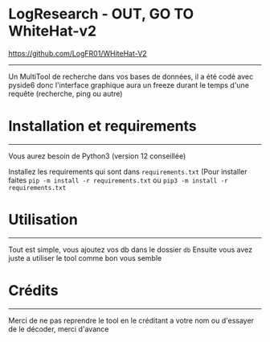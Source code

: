 # LogResearch - OUT, GO TO WhiteHat-v2
https://github.com/LogFR01/WHiteHat-V2
_______________________________
Un MultiTool de recherche dans vos bases de données, il a été codé avec pyside6 donc l'interface
graphique aura un freeze durant le temps d'une requête (recherche, ping ou autre)

# Installation et requirements
_______________________________
Vous aurez besoin de Python3 (version 12 conseillée)

Installez les requirements qui sont dans ``requirements.txt``
(Pour installer faites ``pip -m install -r requirements.txt`` ou ``pip3 -m install -r requirements.txt``

# Utilisation
_______________________________
Tout est simple, vous ajoutez vos db dans le dossier ``db``
Ensuite vous avez juste a utiliser le tool comme bon vous semble

# Crédits
_______________________________
Merci de ne pas reprendre le tool en le créditant a votre nom ou d'essayer de le décoder, merci d'avance
